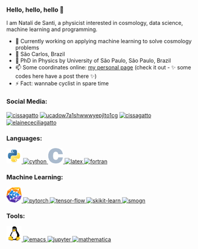 ### Hello, hello, hello 👋

I am Natalí de Santi, a physicist interested in cosmology, data science, machine learning and programming.

- 🔭 Currently working on applying machine learning to solve cosmology problems
- :pushpin: São Carlos, Brazil
- 🌱 PhD in Physics by University of São Paulo, São Paulo, Brazil
- 📫 Some coordinates online: [my personal page](https://natalidesanti.github.io/) (check it out - ✨ some codes here have a post there ✨)
- ⚡ Fact: wannabe cyclist in spare time

<h3 align="left">Social Media:</h3>
<p align="left">
<a href="https://twitter.com/natalidesanti" target="blank"><img align="center" src="https://raw.githubusercontent.com/rahuldkjain/github-profile-readme-generator/master/src/images/icons/Social/twitter.svg" alt="cissagatto" height="30" width="40" /></a>
<a href="https://www.youtube.com/user/natalidesanti" target="blank"><img align="center" src="https://raw.githubusercontent.com/rahuldkjain/github-profile-readme-generator/master/src/images/icons/Social/youtube.svg" alt="ucadow7a1shwwwyepjlto1cg" height="30" width="40" /></a>
<a href="https://www.instagram.com/natalidesanti/" target="blank"><img align="center" src="https://raw.githubusercontent.com/rahuldkjain/github-profile-readme-generator/master/src/images/icons/Social/instagram.svg" alt="cissagatto" height="30" width="40" /></a>
<a href="https://www.linkedin.com/in/natal%C3%AD-de-santi/" target="blank"><img align="center" src="https://raw.githubusercontent.com/rahuldkjain/github-profile-readme-generator/master/src/images/icons/Social/linked-in-alt.svg" alt="elainececiliagatto" height="30" width="40" /></a>

<h3 align="left">Languages:</h3>
<a href="https://www.python.org" target="_blank"> <img src="https://raw.githubusercontent.com/devicons/devicon/master/icons/python/python-original.svg" alt="python" width="40" height="40"/> </a>
<a href="https://cython.org/" target="_blank"> <img src="https://upload.wikimedia.org/wikipedia/commons/thumb/5/58/Cython_logo.svg/2560px-Cython_logo.svg.png" alt="cython" width="40" height="40"/> </a>
<a href="https://www.cprogramming.com/" target="_blank"> <img src="https://raw.githubusercontent.com/devicons/devicon/master/icons/c/c-original.svg" alt="c" width="40" height="40"/> </a>
<a href="https://www.latex-project.org/" target="_blank"> <img src="https://upload.wikimedia.org/wikipedia/commons/thumb/9/92/LaTeX_logo.svg/800px-LaTeX_logo.svg.png?20210414121601" alt="latex" width="40" height="40"/> </a> 
<a href="https://fortran-lang.org/en/" target="_blank"> <img src="https://fortran-lang.org/en/_static/fortran-logo-256x256.png" alt="fortran" width="40" height="40"/> </a> 

<h3 align="left">Machine Learning:</h3>
<a href="https://pytorch-geometric.readthedocs.io/en/latest/" target="_blank"> <img src="https://raw.githubusercontent.com/pyg-team/pyg_sphinx_theme/master/pyg_sphinx_theme/static/img/pyg_logo.png" alt="gnn" width="40" height="40"/> </a> 
<a href="https://pytorch.org/" target="_blank"> <img src="https://upload.wikimedia.org/wikipedia/commons/thumb/1/10/PyTorch_logo_icon.svg/640px-PyTorch_logo_icon.svg.png" alt="pytorch" width="40" height="40"/> </a>
<a href="https://www.tensorflow.org/" target="_blank"> <img src="https://upload.wikimedia.org/wikipedia/commons/thumb/2/2d/Tensorflow_logo.svg/1200px-Tensorflow_logo.svg.png" alt="tensor-flow" width="40" height="40"/> </a> 
<a href="https://scikit-learn.org/stable/" target="_blank"> <img src="https://scikit-learn.org/stable/_static/scikit-learn-logo-small.png" alt="skikit-learn" width="40" height="40"/> </a> 
<a href="https://github.com/nickkunz/smogn" target="_blank"> <img src="https://raw.githubusercontent.com/nickkunz/smogn/master/media/images/smogn_banner.png" alt="smogn" width="40" height="40"/> </a> 

<h3 align="left">Tools:</h3>
<a href="https://www.linux.org/" target="_blank"> <img src="https://raw.githubusercontent.com/devicons/devicon/master/icons/linux/linux-original.svg" alt="linux" width="40" height="40"/> </a> 
<a href="https://www.gnu.org/software/emacs/" target="_blank"> <img src="https://www.gnu.org/software/emacs/images/emacs.png" alt="emacs" width="40" height="40"/> </a> 
<a href="https://jupyter.org/" target="_blank"> <img src="https://jupyter.org/assets/logos/rectanglelogo-greytext-orangebody-greymoons.svg" alt="jupyter" width="40" height="40"/> </a> 
<a href="https://www.wolfram.com/mathematica/" target="_blank"> <img src="https://www.wolfram.com/common/framework/img/spikey.en.png" alt="mathematica" width="40" height="40"/> </a> 

